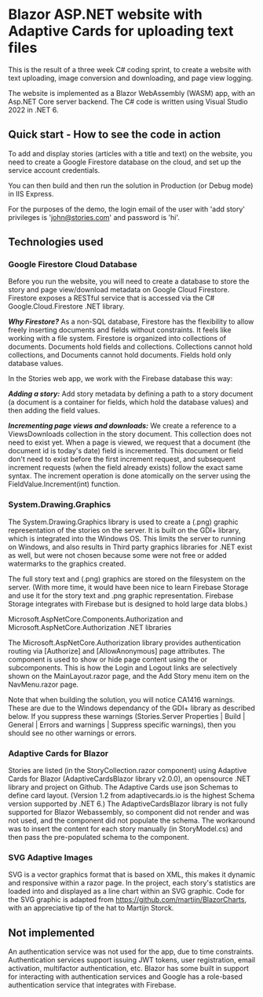 # Blazor ASP.NET website with Adaptive Cards for uploading text files
This is the result of a three week C# coding sprint, to create a website with text uploading, image conversion and downloading, and page view logging.

The website is implemented as a Blazor WebAssembly (WASM) app, with an Asp.NET Core server backend. The C# code is written using Visual Studio 2022 in .NET 6.

## Quick start - How to see the code in action
To add and display stories (articles with a title and text) on the website, you need to create a Google Firestore database on the cloud, and set up the service account credentials.

You can then build and then run the solution in Production (or Debug mode) in IIS Express.

For the purposes of the demo, the login email of the user with 'add story' privileges is 'john@stories.com' and password is 'hi'.


## Technologies used

### Google Firestore Cloud Database

Before you run the website, you will need to create a database to store the story and page view/download metadata on Google Cloud Firestore. Firestore exposes a RESTful service that is accessed via the C# Google.Cloud.Firestore .NET library.

***Why Firestore?***
As a non-SQL database, Firestore has the flexibility to allow freely inserting documents and fields without constraints. It feels like working with a file system. Firestore is organized into collections of documents. Documents hold fields and collections. Collections cannot hold collections, and Documents cannot hold documents. Fields hold only database values.

In the Stories web app, we work with the Firebase database this way:

***Adding a story:***
Add story metadata by defining a path to a story document (a document is a container for fields, which hold the database values) and then adding the field values.

***Incrementing page views and downloads:***
We create a reference to a ViewsDownloads collection in the story document. This collection does not need to exist yet. When a page is viewed, we request that a document (the document id is today's date) field is incremented. This document or field don't need to exist before the first increment request, and subsequent increment requests (when the field already exists) follow the exact same syntax. The increment operation is done atomically on the server using the FieldValue.Increment(int) function.

### System.Drawing.Graphics

The System.Drawing.Graphics library is used to create a (.png) graphic representation of the stories on the server. It is built on the GDI+ library, which is integrated into the Windows OS. This limits the server to running on Windows, and also results in  Third party graphics libraries for .NET exist as well, but were not chosen because some were not free or added watermarks to the graphics created.

The full story text and (.png) graphics are stored on the filesystem on the server. (With more time, it would have been nice to learn Firebase Storage and use it for the story text and .png graphic representation. Firebase Storage integrates with Firebase but is designed to hold large data blobs.)

Microsoft.AspNetCore.Components.Authorization and Microsoft.AspNetCore.Authorization .NET libraries

The Microsoft.AspNetCore.Authorization library provides authentication routing via [Authorize] and [AllowAnonymous] page attributes. The <AuthorizeView> component is used to show or hide page content using the <Authorized> or <NotAuthorized> subcomponents. This is how the Login and Logout links are selectively shown on the MainLayout.razor page, and the Add Story menu item on the NavMenu.razor page.

Note that when building the solution, you will notice CA1416 warnings. These are due to the Windows dependancy of the GDI+ library as described below. If you suppress these warnings (Stories.Server Properties | Build | General | Errors and warnings | Suppress specific warnings), then you should see no other warnings or errors.

### Adaptive Cards for Blazor

Stories are listed (in the StoryCollection.razor component) using Adaptive Cards for Blazor (AdaptiveCardsBlazor library v2.0.0), an opensource .NET library and project on Github. The Adaptive Cards use json Schemas to define card layout. (Version 1.2 from adaptivecards.io is the highest Schema version supported by .NET 6.)
The AdaptiveCardsBlazor library is not fully supported for Blazor Webassembly, so <CardCollection> component did not render and was not used, and the <AdaptiveCard> component did not populate the schema. The workaround was to insert the content for each story manually (in StoryModel.cs) and then pass the pre-populated schema to the <AdaptiveCard> component.

### SVG Adaptive Images

SVG is a vector graphics format that is based on XML, this makes it dynamic and responsive within a razor page. In the project, each story's statistics are loaded into and displayed as a line chart within an SVG graphic. Code for the SVG graphic is adapted from https://github.com/martijn/BlazorCharts, with an appreciative tip of the hat to Martijn Storck.

## Not implemented

An authentication service was not used for the app, due to time constraints. Authentication services support issuing JWT tokens, user registration, email activation, multifactor authentication, etc. Blazor has some built in support for interacting with authentication services and Google has a role-based authentication service that integrates with Firebase.
